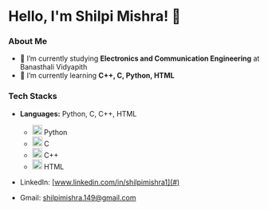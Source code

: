 # Hello, I'm Shilpi Mishra! 👋

### About Me
- 🔭 I’m currently studying **Electronics and Communication Engineering** at Banasthali Vidyapith
- 🌱 I’m currently learning **C++, C, Python, HTML**

### Tech Stacks

- **Languages:** Python, C, C++, HTML
    - <img src="https://cdn.jsdelivr.net/gh/devicons/devicon/icons/python/python-original.svg" width="20"> Python
    - <img src="https://cdn.jsdelivr.net/gh/devicons/devicon/icons/c/c-original.svg" width="20"> C
    - <img src="https://cdn.jsdelivr.net/gh/devicons/devicon/icons/cplusplus/cplusplus-original.svg" width="20"> C++
    - <img src="https://cdn.jsdelivr.net/gh/devicons/devicon/icons/html5/html5-original.svg" width="20"> HTML


- LinkedIn: [www.linkedin.com/in/shilpimishra1](#)
- Gmail: [shilpimishra.149@gmail.com](#)
  




